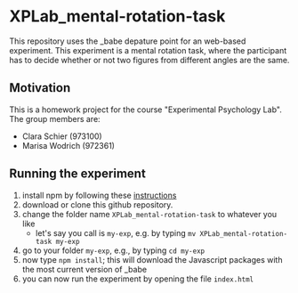 # XPLab_mental-rotation-task

This repository uses the _babe depature point for an web-based experiment. This experiment is a mental rotation task, where the participant has to decide whether or not two figures from different angles are the same.

## Motivation

This is a homework project for the course "Experimental Psychology Lab". 
The group members are:
- Clara Schier (973100)
- Marisa Wodrich (972361)


## Running the experiment

1. install npm by following these [instructions](https://www.npmjs.com/get-npm)
2. download or clone this github repository.
3. change the folder name `XPLab_mental-rotation-task` to whatever you like
   - let's say you call is `my-exp`, e.g. by typing `mv XPLab_mental-rotation-task my-exp`
4. go to your folder `my-exp`, e.g., by typing `cd my-exp`
5. now type `npm install`; this will download the Javascript packages with the most current version of _babe
6. you can now run the experiment by opening the file `index.html`
